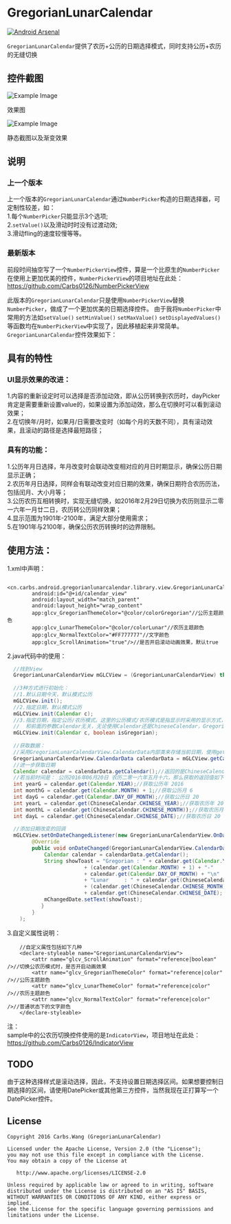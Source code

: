# GregorianLunarCalendar
[![Android Arsenal](https://img.shields.io/badge/Android%20Arsenal-GregorianLunarCalendar-brightgreen.svg?style=flat)](http://android-arsenal.com/details/1/3818)<br>

`GregorianLunarCalendar`提供了农历+公历的日期选择模式，同时支持公历+农历的无缝切换

## 控件截图
![Example Image][1]<br>

效果图

![Example Image][2]<br>

静态截图以及渐变效果

## 说明
### 上一个版本
上一个版本的`GregorianLunarCalendar`通过`NumberPicker`构造的日期选择器，可定制性较差，如：<br>
1.每个`NumberPicker`只能显示3个选项;<br>
2.`setValue()`以及滑动时时没有过渡动效;<br>
3.滑动fling的速度较慢等等。<br>

### 最新版本
前段时间抽空写了一个`NumberPickerView`控件，算是一个比原生的`NumberPicker`在使用上更加优美的控件，`NumberPickerView`的项目地址在此处：
https://github.com/Carbs0126/NumberPickerView<br>


此版本的`GregorianLunarCalendar`只是使用`NumberPickerView`替换`NumberPicker`，做成了一个更加优美的日期选择控件。
由于我将`NumberPicker`中常用的方法如`setValue()` `setMinValue()` `setMaxValue()` `setDisplayedValues()`等函数均在`NumberPickerView`中实现了，因此移植起来非常简单。
`GregorianLunarCalendar`控件效果如下：

## 具有的特性
### UI显示效果的改进：
1.内容的重新设定时可以选择是否添加动效，即从公历转换到农历时，dayPicker肯定是需要重新设置value的，如果设置为添加动效，那么在切换时可以看到滚动效果；<br>
2.在切换年/月时，如果月/日需要改变时（如每个月的天数不同），具有滚动效果，且滚动的路径是选择最短路径；<br>
### 具有的功能：
1.公历年月日选择，年月改变时会联动改变相对应的月日时期显示，确保公历日期显示正确；<br>
2.农历年月日选择，同样会有联动改变对应日期的效果，确保日期符合农历历法，包括闰月、大小月等；<br>
3.公历农历互相转换时，实现无缝切换，如2016年2月29日切换为农历则显示二零一六年一月廿二日，农历转公历同样效果；<br>
4.显示范围为1901年-2100年，满足大部分使用需求；<br>
5.在1901年与2100年，确保公历农历转换时的边界限制。<br>

## 使用方法：<br>
1.xml中声明：
```
    <cn.carbs.android.gregorianlunarcalendar.library.view.GregorianLunarCalendarView
        android:id="@+id/calendar_view"
        android:layout_width="match_parent"
        android:layout_height="wrap_content"
        app:glcv_GregorianThemeColor="@color/colorGregorian"//公历主题颜色
        app:glcv_LunarThemeColor="@color/colorLunar"//农历主题颜色
        app:glcv_NormalTextColor="#FF777777"//文字颜色
        app:glcv_ScrollAnimation="true"/>//是否开启滚动动画效果，默认true
```
2.java代码中的使用：
```java
  //找到View
  GregorianLunarCalendarView mGLCView = (GregorianLunarCalendarView) this.findViewById(R.id.calendar_view)
  
  //3种方式进行初始化：
  //1.默认日期今天，默认模式公历
  mGLCView.init();
  //2.指定日期，默认模式公历
  mGLCView.init(Calendar c);
  //3.指定日期，指定公历/农历模式。这里的公历模式/农历模式是指显示时采用的显示方式，
  //  和前面的参数Calendar无关，无论使用Calendar还是ChineseCalendar，GregorianLunarCalendarView需要的只是某一指定的年月日。
  mGLCView.init(Calendar c, boolean isGregorian);
  
  //获取数据：
  //采用GregorianLunarCalendarView.CalendarData内部类来存储当前日期，使用getCalendarData()函数获取选中date数据
  GregorianLunarCalendarView.CalendarData calendarData = mGLCView.getCalendarData();
  //进一步获取日期
  Calendar calendar = calendarData.getCalendar();//返回的是ChineseCalendar对象
  //若当前时间是： 公历2016年06月20日 农历二零一六年五月十六，那么获取的返回值如下：
  int yearG = calendar.get(Calendar.YEAR);//获取公历年 2016
  int monthG = calendar.get(Calendar.MONTH) + 1;//获取公历月 6
  int dayG = calendar.get(Calendar.DAY_OF_MONTH);//获取公历日 20
  int yearL = calendar.get(ChineseCalendar.CHINESE_YEAR);//获取农历年 2016
  int monthL = calendar.get(ChineseCalendar.CHINESE_MONTH));//获取农历月 5//注意，如果是闰五月则返回-5
  int dayL = calendar.get(ChineseCalendar.CHINESE_DATE);//获取农历日 20
  
  //添加日期改变的回调
  mGLCView.setOnDateChangedListener(new GregorianLunarCalendarView.OnDateChangedListener(){
        @Override
        public void onDateChanged(GregorianLunarCalendarView.CalendarData calendarData) {
            Calendar calendar = calendarData.getCalendar();
            String showToast = "Gregorian : " + calendar.get(Calendar.YEAR) + "-"
                         + (calendar.get(Calendar.MONTH) + 1) + "-"
                         + calendar.get(Calendar.DAY_OF_MONTH) + "\n"
                         + "Lunar     : " + calendar.get(ChineseCalendar.CHINESE_YEAR) + "-"
                         + (calendar.get(ChineseCalendar.CHINESE_MONTH)) + "-"
                         + calendar.get(ChineseCalendar.CHINESE_DATE);
            mChangedDate.setText(showToast);
           }
        }
    );
```
3.自定义属性说明：
```
    //自定义属性包括如下几种
    <declare-styleable name="GregorianLunarCalendarView">
        <attr name="glcv_ScrollAnimation" format="reference|boolean" />//切换公农历模式时，是否开启动画效果
        <attr name="glcv_GregorianThemeColor" format="reference|color" />//公历主题颜色
        <attr name="glcv_LunarThemeColor" format="reference|color" />//农历主题颜色
        <attr name="glcv_NormalTextColor" format="reference|color" />//普通状态下的文字颜色
    </declare-styleable>
```
注：<br>
sample中的公农历切换控件使用的是`IndicatorView`，项目地址在此处：
https://github.com/Carbs0126/IndicatorView

## TODO
由于这种选择样式是滚动选择，因此，不支持设置日期选择区间。如果想要控制日期选择的区间，请使用DatePicker或其他第三方控件，当然我现在正打算写一个DatePicker控件。

## License

    Copyright 2016 Carbs.Wang (GregorianLunarCalendar)

    Licensed under the Apache License, Version 2.0 (the "License");
    you may not use this file except in compliance with the License.
    You may obtain a copy of the License at

       http://www.apache.org/licenses/LICENSE-2.0

    Unless required by applicable law or agreed to in writing, software
    distributed under the License is distributed on an "AS IS" BASIS,
    WITHOUT WARRANTIES OR CONDITIONS OF ANY KIND, either express or implied.
    See the License for the specific language governing permissions and
    limitations under the License.


[1]: https://github.com/Carbs0126/Screenshot/blob/master/gregorian_refine.gif
[2]: https://github.com/Carbs0126/Screenshot/blob/master/gregorian.jpg
